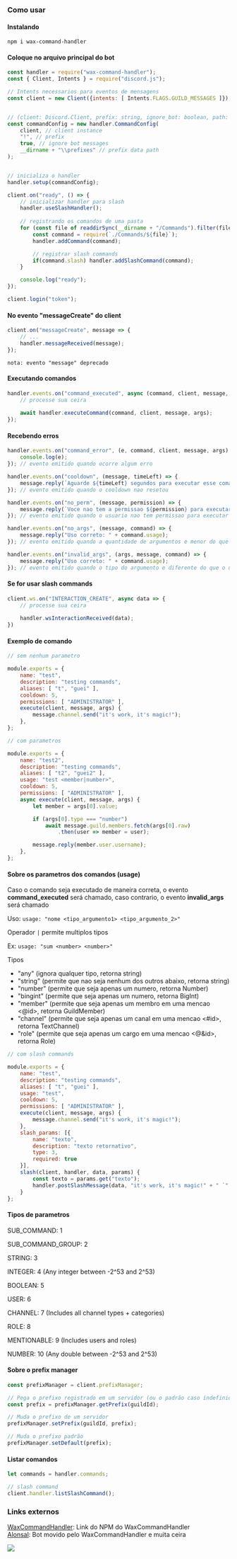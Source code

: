### Como usar

#### Instalando
`npm i wax-command-handler`
#### Coloque no arquivo principal do bot
```js
const handler = require("wax-command-handler");
const { Client, Intents } = require("discord.js");

// Intents necessarios para eventos de mensagens
const client = new Client({intents: [ Intents.FLAGS.GUILD_MESSAGES ]});


// (client: Discord.Client, prefix: string, ignore_bot: boolean, path: string)
const commandConfig = new handler.CommandConfig(
    client, // client instance
    "!", // prefix
    true, // ignore bot messages
    __dirname + "\\prefixes" // prefix data path
);


// inicializa o handler
handler.setup(commandConfig);

client.on("ready", () => {
    // inicializar handler para slash
    handler.useSlashHandler();
    
    // registrando os comandos de uma pasta
    for (const file of readdirSync(__dirname + "/Commands").filter(file => file.endsWith('.js'))) {
        const command = require(`./Commands/${file}`);
        handler.addCommand(command);

        // registrar slash commands
        if(command.slash) handler.addSlashCommand(command);
    }

    console.log("ready");
});

client.login("token");
```

#### No evento "messageCreate" do client
```js
client.on("messageCreate", message => {
    // ...
    handler.messageReceived(message);
});
```
`nota: evento "message" deprecado`

#### Executando comandos
```js
handler.events.on("command_executed", async (command, client, message, args) => {
    // processe sua ceira
    
    await handler.executeCommand(command, client, message, args);
});
```

#### Recebendo erros
```js
handler.events.on("command_error", (e, command, client, message, args) => {
    console.log(e);
}); // evento emitido quando ocorre algum erro

handler.events.on("cooldown", (message, timeLeft) => {
    message.reply(`Aguarde ${timeLeft} segundos para executar esse comando novamente`);
}); // evento emitido quando o cooldown nao resetou

handler.events.on("no_perm", (message, permission) => {
    message.reply(`Voce nao tem a permissao ${permission} para executar este comando`);
}); // evento emitido quando o usuario nao tem permissao para executar o comando

handler.events.on("no_args", (message, command) => {
    message.reply("Uso correto: " + command.usage);
}); // evento emitido quando a quantidade de argumentos e menor do que o uso do comando

handler.events.on("invalid_args", (args, message, command) => {
    message.reply("Uso correto: " + command.usage);
}); // evento emitido quando o tipo do argumento e diferente do que o uso do comando
```

#### Se for usar slash commands
```js
client.ws.on("INTERACTION_CREATE", async data => {
    // processe sua ceira
    
    handler.wsInteractionReceived(data);
})
```

#### Exemplo de comando
```js
// sem nenhum parametro

module.exports = {
    name: "test",
    description: "testing commands",
    aliases: [ "t", "guei" ],
    cooldown: 5,
    permissions: [ "ADMINISTRATOR" ],
    execute(client, message, args) {
        message.channel.send("it's work, it's magic!");
    },
};

// com parametros

module.exports = {
    name: "test2",
    description: "testing commands",
    aliases: [ "t2", "guei2" ],
    usage: "test <member|number>",
    cooldown: 5,
    permissions: [ "ADMINISTRATOR" ],
    async execute(client, message, args) {
        let member = args[0].value;

        if (args[0].type === "number")
            await message.guild.members.fetch(args[0].raw)
                .then(user => member = user);

        message.reply(member.user.username);
    },
};
```

#### Sobre os parametros dos comandos (usage)

Caso o comando seja executado de maneira correta, o evento **command_executed** será chamado, caso contrario, o evento **invalid_args** será chamado

Uso: `usage: "nome <tipo_argumento1> <tipo_argumento_2>"`

Operador `|` permite multiplos tipos

Ex:
`usage: "sum <number> <number>"`

Tipos

- "any" (ignora qualquer tipo, retorna string)
- "string" (permite que nao seja nenhum dos outros abaixo, retorna string)
- "number" (permite que seja apenas um numero, retorna Number)
- "bingint" (permite que seja apenas um numero, retorna BigInt)
- "member" (permite que seja apenas um membro em uma mencao <@id>, retorna GuildMember)
- "channel" (permite que seja apenas um canal em uma mencao <#id>, retorna TextChannel)
- "role" (permite que seja apenas um cargo em uma mencao <@&id>, retorna Role)

```js
// com slash commands

module.exports = {
    name: "test",
    description: "testing commands",
    aliases: [ "t", "guei" ],
    usage: "test",
    cooldown: 5,
    permissions: [ "ADMINISTRATOR" ],
    execute(client, message, args) {
        message.channel.send("it's work, it's magic!");
    },
    slash_params: [{
        name: "texto",
        description: "texto retornativo",
        type: 3,
        required: true
    }],
    slash(client, handler, data, params) {
        const texto = params.get("texto");
        handler.postSlashMessage(data, "it's work, it's magic!" + " `" + texto + "`");
    }
};
```

#### Tipos de parametros
<p>SUB_COMMAND: 1</p>
<p>SUB_COMMAND_GROUP: 2</p>
<p>STRING: 3</p>
<p>INTEGER: 4 (Any integer between -2^53 and 2^53)</p>
<p>BOOLEAN: 5</p>
<p>USER: 6</p>
<p>CHANNEL: 7 (Includes all channel types + categories)</p>
<p>ROLE: 8</p>
<p>MENTIONABLE: 9 (Includes users and roles)</p>
<p>NUMBER: 10 (Any double between -2^53 and 2^53)</p>

#### Sobre o prefix manager

```js
const prefixManager = client.prefixManager;

// Pega o prefixo registrado em um servidor (ou o padrão caso indefinido)
const prefix = prefixManager.getPrefix(guildId);

// Muda o prefixo de um servidor
prefixManager.setPrefix(guildId, prefix);

// Muda o prefixo padrão
prefixManager.setDefault(prefix);
```

#### Listar comandos

```js
let commands = handler.commands;

// slash command
client.handler.listSlashCommand();
```

### Links externos

[WaxCommandHandler](https://www.npmjs.com/package/wax-command-handler): Link do NPM do WaxCommandHandler <br/>
[Alonsal](https://github.com/brnd-21/Alonsal): Bot movido pelo WaxCommandHandler e muita ceira

<img src="assets/CeiraSolutions.png">